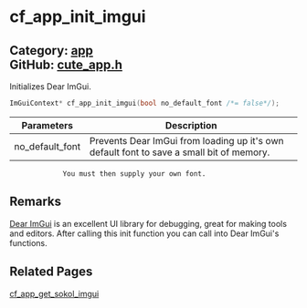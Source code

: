 [](../header.md ':include')

# cf_app_init_imgui

Category: [app](/api_reference?id=app)  
GitHub: [cute_app.h](https://github.com/RandyGaul/cute_framework/blob/master/include/cute_app.h)  
---

Initializes Dear ImGui.

```cpp
ImGuiContext* cf_app_init_imgui(bool no_default_font /*= false*/);
```

Parameters | Description
--- | ---
no_default_font | Prevents Dear ImGui from loading up it's own default font to save a small bit of memory.
                 You must then supply your own font.

## Remarks

[Dear ImGui](https://github.com/ocornut/imgui) is an excellent UI library for debugging, great for making tools and editors.
After calling this init function you can call into Dear ImGui's functions.

## Related Pages

[cf_app_get_sokol_imgui](/app/cf_app_get_sokol_imgui.md)  

